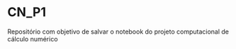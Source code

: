 # CN_P1
Repositório com objetivo de salvar o notebook do projeto computacional de cálculo numérico 


